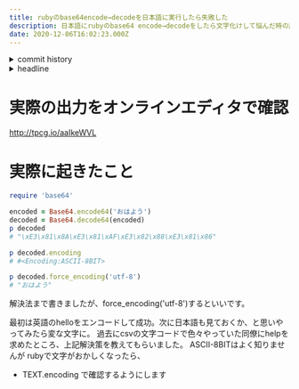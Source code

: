 ```yaml
---
title: rubyのbase64encode→decodeを日本語に実行したら失敗した
description: 日本語にrubyのbase64 encode→decodeをしたら文字化けして悩んだ時の話です。実際には文字コードが違うだけでした
date: 2020-12-06T16:02:23.000Z
---
```

<!-- history area start -->
<details><summary>commit history</summary><div><ol>

</ol></div></details>
<!-- history area end -->
<!-- toc area start -->
<details><summary>headline</summary><div>

<!-- toc -->

- [実際の出力をオンラインエディタで確認](#%E5%AE%9F%E9%9A%9B%E3%81%AE%E5%87%BA%E5%8A%9B%E3%82%92%E3%82%AA%E3%83%B3%E3%83%A9%E3%82%A4%E3%83%B3%E3%82%A8%E3%83%87%E3%82%A3%E3%82%BF%E3%81%A7%E7%A2%BA%E8%AA%8D)
- [実際に起きたこと](#%E5%AE%9F%E9%9A%9B%E3%81%AB%E8%B5%B7%E3%81%8D%E3%81%9F%E3%81%93%E3%81%A8)

<!-- tocstop -->

</div></details>

<!-- toc area end -->

# 実際の出力をオンラインエディタで確認

http://tpcg.io/aaIkeWVL

# 実際に起きたこと

```ruby
require 'base64'

encoded = Base64.encode64('おはよう')
decoded = Base64.decode64(encoded)
p decoded
# "\xE3\x81\x8A\xE3\x81\xAF\xE3\x82\x88\xE3\x81\x86"

p decoded.encoding
# #<Encoding:ASCII-8BIT>

p decoded.force_encoding('utf-8')
# "おはよう"
```

解決法まで書きましたが、force_encoding('utf-8')するといいです。

最初は英語のhelloをエンコードして成功。次に日本語も見ておくか、と思いやってみたら変な文字に。
過去にcsvの文字コードで色々やっていた同僚にhelpを求めたところ、上記解決策を教えてもらいました。
ASCII-8BITはよく知りませんが
rubyで文字がおかしくなったら、
- TEXT.encoding
で確認するようにします


